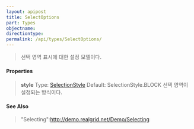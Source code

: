 ```yaml
---
layout: apipost
title: SelectOptions
part: Types
objectname: 
directiontype: 
permalink: /api/types/SelectOptions/
---
```



> 선택 영역 표시에 대한 설정 모델이다.

#### Properties

> **style**
> Type: [SelectionStyle](/api/types/) 
> Default: SelectionStyle.BLOCK 
> 선택 영역이 설정되는 방식이다. 

#### See Also
> "Selecting":http://demo.realgrid.net/Demo/Selecting
